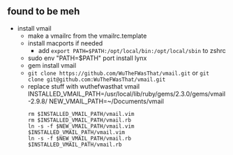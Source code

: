 ## found to be meh
  - install vmail
    - make a vmailrc from the vmailrc.template
    - install macports if needed
      - add `export PATH=$PATH:/opt/local/bin:/opt/local/sbin` to zshrc
    - sudo env "PATH=$PATH" port install lynx
    - gem install vmail
    - `git clone https://github.com/WuTheFWasThat/vmail.git`
      or `git clone git@github.com:WuTheFWasThat/vmail.git`
    - replace stuff with wuthefwasthat vmail
        INSTALLED_VMAIL_PATH=/usr/local/lib/ruby/gems/2.3.0/gems/vmail-2.9.8/
        NEW_VMAIL_PATH=~/Documents/vmail
        ```
        rm $INSTALLED_VMAIL_PATH/vmail.vim
        rm $INSTALLED_VMAIL_PATH/vmail.rb
        ln -s -f $NEW_VMAIL_PATH/vmail.vim $INSTALLED_VMAIL_PATH/vmail.vim
        ln -s -f $NEW_VMAIL_PATH/vmail.rb $INSTALLED_VMAIL_PATH/vmail.rb
        ```
